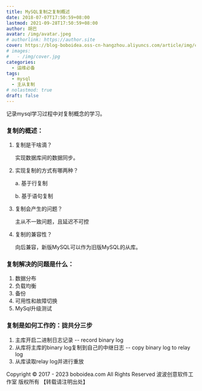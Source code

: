 ```yaml
---
title: MySQL复制之复制概述
date: 2018-07-07T17:50:59+08:00
lastmod: 2021-09-28T17:50:59+08:00
author: 胡巴
avatar: /img/avatar.jpeg
# authorlink: https://author.site
cover: https://blog-boboidea.oss-cn-hangzhou.aliyuncs.com/article/img/cover.jpg
# images:
#   - /img/cover.jpg
categories:
  - 运维必备
tags:
  - mysql
  - 主从复制
# nolastmod: true
draft: false
---
```


记录mysql学习过程中对复制概念的学习。

<!--more-->

### 复制的概述：

1. 复制是干啥滴？

   实现数据库间的数据同步。

2. 实现复制的方式有哪两种？

    a. 基于行复制

    b. 基于语句复制

3. 复制会产生的问题？

    主从不一致问题，且延迟不可控

4. 复制的兼容性？

    向后兼容，新版MySQL可以作为旧版MySQL的从库。

### 复制解决的问题是什么：

1. 数据分布
2. 负载均衡
3. 备份
4. 可用性和故障切换
5. MySql升级测试

### 复制是如何工作的：拢共分三步

1. 主库开启二进制日志记录 -- record binary log
2. 从库将主库的binary log复制到自己的中继日志 -- copy binary log to relay log
3. 从库读取relay log并进行重放

<!--declare-declare-->

Copyright &copy; 2017 - 2023 boboidea.com All Rights Reserved 波波创意软件工作室 版权所有 【转载请注明出处】
